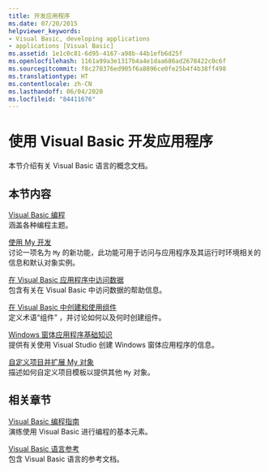 ```yaml
---
title: 开发应用程序
ms.date: 07/20/2015
helpviewer_keywords:
- Visual Basic, developing applications
- applications [Visual Basic]
ms.assetid: 1e1c0c81-6d95-4167-a98b-44b1efb6d25f
ms.openlocfilehash: 1161a99a3e1317b4a4e1daa686ad2678422c0c6f
ms.sourcegitcommit: f8c270376ed905f6a8896ce0fe25b4f4b38ff498
ms.translationtype: HT
ms.contentlocale: zh-CN
ms.lasthandoff: 06/04/2020
ms.locfileid: "84411676"
---
```

# <a name="developing-applications-with-visual-basic"></a>使用 Visual Basic 开发应用程序

本节介绍有关 Visual Basic 语言的概念文档。  
  
## <a name="in-this-section"></a>本节内容  

 [Visual Basic 编程](programming/index.md)  
 涵盖各种编程主题。  
  
 [使用 My 开发](development-with-my/index.md)  
 讨论一项名为 `My` 的新功能，此功能可用于访问与应用程序及其运行时环境相关的信息和默认对象实例。  
  
 [在 Visual Basic 应用程序中访问数据](accessing-data.md)  
 包含有关在 Visual Basic 中访问数据的帮助信息。  
  
 [在 Visual Basic 中创建和使用组件](creating-and-using-components.md)  
 定义术语“组件”  ，并讨论如何以及何时创建组件。  
  
 [Windows 窗体应用程序基础知识](windows-forms/index.md)  
 提供有关使用 Visual Studio 创建 Windows 窗体应用程序的信息。  
  
 [自定义项目并扩展 My 对象](customizing-extending-my/index.md)  
 描述如何自定义项目模板以提供其他 `My` 对象。  
  
## <a name="related-sections"></a>相关章节  

 [Visual Basic 编程指南](../programming-guide/index.md)  
 演练使用 Visual Basic 进行编程的基本元素。  
  
 [Visual Basic 语言参考](../language-reference/index.md)  
 包含 Visual Basic 语言的参考文档。
